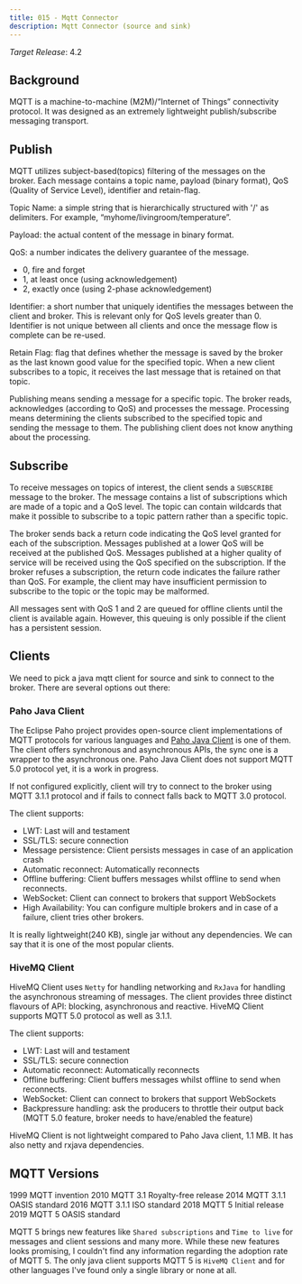 ```yaml
---
title: 015 - Mqtt Connector
description: Mqtt Connector (source and sink)
---
```


*Target Release*: 4.2

## Background

MQTT is a machine-to-machine (M2M)/”Internet of Things” connectivity
protocol. It was designed as an extremely lightweight publish/subscribe
messaging transport.

## Publish

MQTT utilizes subject-based(topics) filtering of the messages on the
broker. Each message contains a topic name, payload (binary format),
QoS (Quality of Service Level), identifier and retain-flag.

Topic Name: a simple string that is hierarchically structured with
'/' as delimiters. For example, “myhome/livingroom/temperature”.

Payload: the actual content of the message in binary format.

QoS: a number indicates the delivery guarantee of the message.

- 0, fire and forget
- 1, at least once (using acknowledgement)
- 2, exactly once (using 2-phase acknowledgement)

Identifier: a short number that uniquely identifies the messages
between the client and broker. This is relevant only for QoS levels
greater than 0. Identifier is not unique between all clients and once
the message flow is complete can be re-used.

Retain Flag: flag that defines whether the message is saved by the
broker as the last known good value for the specified topic. When a new
client subscribes to a topic, it receives the last message that is
retained on that topic.

Publishing means sending a message for a specific topic. The broker
reads, acknowledges (according to QoS) and processes the message.
Processing means determining the clients subscribed to the specified
topic and sending the message to them. The publishing client does not
know anything about the processing.

## Subscribe

To receive messages on topics of interest, the client sends a
`SUBSCRIBE` message to the broker. The message contains a list of
subscriptions which are made of a topic and a QoS level. The topic can
contain wildcards that make it possible to subscribe to a topic pattern
rather than a specific topic.

The broker sends back a return code indicating the QoS level granted
for each of the subscription. Messages published at a lower QoS will be
received at the published QoS. Messages published at a higher quality
of service will be received using the QoS specified on the subscription.
If the broker refuses a subscription, the return code indicates the
failure rather than QoS. For example, the client may have insufficient
permission to subscribe to the topic or the topic may be malformed.

All messages sent with QoS 1 and 2 are queued for offline clients until
the client is available again. However, this queuing is only possible
if the client has a persistent session.

## Clients

We need to pick a java mqtt client for source and sink to connect to
the broker. There are several options out there:

### Paho Java Client

The Eclipse Paho project provides open-source client implementations of
MQTT protocols for various languages and [Paho Java Client](https://www.eclipse.org/paho/clients/java/)
is one of them. The client offers synchronous and asynchronous APIs, the
sync one is a wrapper to the asynchronous one. Paho Java Client does
not support MQTT 5.0 protocol yet, it is a work in progress.

If not configured explicitly, client will try to connect to the broker
using MQTT 3.1.1 protocol and if fails to connect falls back to MQTT
3.0 protocol.

The client supports:

- LWT: Last will and testament
- SSL/TLS: secure connection
- Message persistence: Client persists messages in case of an
  application crash
- Automatic reconnect: Automatically reconnects
- Offline buffering: Client buffers messages whilst offline to send
  when reconnects.
- WebSocket: Client can connect to brokers that support WebSockets
- High Availability: You can configure multiple brokers and in case of
  a failure, client tries other brokers.

It is really lightweight(240 KB), single jar without any dependencies.
We can say that it is one of the most popular clients.

### HiveMQ Client

HiveMQ Client uses `Netty` for handling networking and `RxJava` for
handling the asynchronous streaming of messages. The client provides
three distinct flavours of API: blocking, asynchronous and reactive.
HiveMQ Client supports MQTT 5.0 protocol as well as 3.1.1.

The client supports:

- LWT: Last will and testament
- SSL/TLS: secure connection
- Automatic reconnect: Automatically reconnects
- Offline buffering: Client buffers messages whilst offline to send
  when reconnects.
- WebSocket: Client can connect to brokers that support WebSockets
- Backpressure handling: ask the producers to throttle their output
  back (MQTT 5.0 feature, broker needs to have/enabled the feature)

HiveMQ Client is not lightweight compared to Paho Java client, 1.1 MB.
It has also netty and rxjava dependencies.

## MQTT Versions

1999 MQTT invention
2010 MQTT 3.1 Royalty-free release
2014 MQTT 3.1.1 OASIS standard
2016 MQTT 3.1.1 ISO standard
2018 MQTT 5 Initial release
2019 MQTT 5 OASIS standard

MQTT 5 brings new features like `Shared subscriptions` and `Time to
live` for messages and client sessions and many more. While these new
features looks promising, I couldn't find any information regarding the
adoption rate of MQTT 5. The only java client supports MQTT 5 is
`HiveMQ Client` and for other languages I've found only a single
library or none at all.
